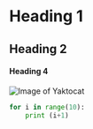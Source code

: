 # Heading 1

## Heading 2

#### Heading 4


![Image of Yaktocat](https://octodex.github.com/images/yaktocat.png)


``` Python
for i in range(10):
    print (i+1)
```
